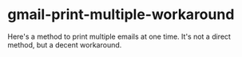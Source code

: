 # gmail-print-multiple-workaround
Here's a method to print multiple emails at one time. It's not a direct method, but a decent workaround.
